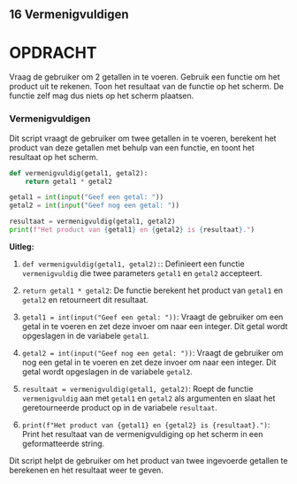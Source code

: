 ## 16 Vermenigvuldigen

# OPDRACHT
Vraag de gebruiker om 2 getallen in te voeren.
Gebruik een functie om het product uit te rekenen.
Toon het resultaat van de functie op het scherm.
De functie zelf mag dus niets op het scherm plaatsen.

### Vermenigvuldigen

Dit script vraagt de gebruiker om twee getallen in te voeren, berekent het product van deze getallen met behulp van een functie, en toont het resultaat op het scherm.

```python
def vermenigvuldig(getal1, getal2):
    return getal1 * getal2

getal1 = int(input("Geef een getal: "))
getal2 = int(input("Geef nog een getal: "))

resultaat = vermenigvuldig(getal1, getal2)
print(f"Het product van {getal1} en {getal2} is {resultaat}.")
```

**Uitleg:**

1. `def vermenigvuldig(getal1, getal2):`: Definieert een functie `vermenigvuldig` die twee parameters `getal1` en `getal2` accepteert.

2. `return getal1 * getal2`: De functie berekent het product van `getal1` en `getal2` en retourneert dit resultaat.

3. `getal1 = int(input("Geef een getal: "))`: Vraagt de gebruiker om een getal in te voeren en zet deze invoer om naar een integer. Dit getal wordt opgeslagen in de variabele `getal1`.

4. `getal2 = int(input("Geef nog een getal: "))`: Vraagt de gebruiker om nog een getal in te voeren en zet deze invoer om naar een integer. Dit getal wordt opgeslagen in de variabele `getal2`.

5. `resultaat = vermenigvuldig(getal1, getal2)`: Roept de functie `vermenigvuldig` aan met `getal1` en `getal2` als argumenten en slaat het geretourneerde product op in de variabele `resultaat`.

6. `print(f"Het product van {getal1} en {getal2} is {resultaat}.")`: Print het resultaat van de vermenigvuldiging op het scherm in een geformatteerde string.

Dit script helpt de gebruiker om het product van twee ingevoerde getallen te berekenen en het resultaat weer te geven.
